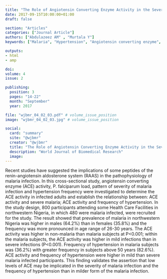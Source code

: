 ```yaml
---
title: "The Role of Angiotensin Converting Enzyme Activity in the Severity of P Falciparum Infection and Hypertension Frequencyin Malaria Patients in Northwestern Nigeria"
date: 2017-09-15T10:00:00+01:00
draft: false

section: "Articles"
categories: ["Journal Article"]
authors: ["Abdulazeez AM" , "Murtala Y"]
keywords: ["Malaria", "Hypertension", "Angiotensin converting enzyme", "Prevalence", "Northwestern Nigeria"]

outputs: 
- html
- amp

doi:
volume: 4
issue: 2

publishing:
  position: 3
  pages: "14-22"
  month: "September"
  year: 2017

file: "wjbmr_04_02_03.pdf" # volume_issue_position
image: "wjbmr_04_02_03.jpg" # volume_issue_position

social:
  card: "summary"
  site: "@wjbmr"
  creator: "@wjbmr"
  title: "The Role of Angiotensin Converting Enzyme Activity in the Severity of P Falciparum Infection and Hypertension Frequencyin Malaria Patients in Northwestern Nigeria"
  description: "World Journal of Biomedical Research"
  image:
---
```

Recent studies have suggested the implications of some peptides of the renin-angiotensin aldosterone system
(RAAS) in the pathophysiology of malaria infection. In this cross-sectional study, angiotensin converting
enzyme (ACE) activity, P. falciparum load, pattern of severity of malaria infection and hypertension frequency
were investigated to determine the ACE activity in infected adults and establish the relationship between: ACE
activity and severe malaria; ACE activity and frequency of hypertension. In the study design, 800 participants
attending some Health Care Facilities in northwestern Nigeria, in which 480 were malaria infected, were
recruited for the study. The result showed that prevalence of malaria in northwestern Nigeria was higher in
males (64.2%) than in females (35.8%) and the frequency was more pronounced in age range of 26-30 years.
The ACE activity was higher in non-malaria than malaria subjects at P<0.001; within the malaria subjects, the
ACE activity was higher in mild infections than in severe infections (P<0.001). Frequency of hypertension in
malaria subjects was (36.2%) with greater frequency in subjects above 50 years (82.6%). ACE activity and
frequency of hypertension were higher in mild than severe malaria infected participants. This finding
validates the assertion that low levels of ACE may be implicated in the severity of malaria infection and the
frequency of hypertension than in milder form of the malaria infection. 